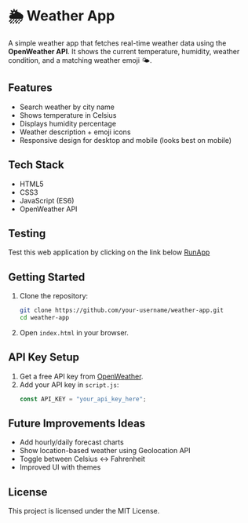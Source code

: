 # 🌦️ Weather App

A simple weather app that fetches real-time weather data using the **OpenWeather API**. It shows the current temperature, humidity, weather condition, and a matching weather emoji 🌤️.

## Features
- Search weather by city name
- Shows temperature in Celsius
- Displays humidity percentage
- Weather description + emoji icons
- Responsive design for desktop and mobile (looks best on mobile)

## Tech Stack
- HTML5  
- CSS3  
- JavaScript (ES6)  
- OpenWeather API  

## Testing
   Test this web application by clicking on the link below
   [RunApp](https://sakthiveldurai47.github.io/WeatherApp/)

## Getting Started
1. Clone the repository:
   ```bash
   git clone https://github.com/your-username/weather-app.git
   cd weather-app
2. Open `index.html` in your browser.

## API Key Setup
1. Get a free API key from [OpenWeather](https://openweathermap.org/api).  
2. Add your API key in `script.js`:
   ```javascript
   const API_KEY = "your_api_key_here";
   
## Future Improvements Ideas
- Add hourly/daily forecast charts  
- Show location-based weather using Geolocation API  
- Toggle between Celsius ↔ Fahrenheit  
- Improved UI with themes  

## License
This project is licensed under the MIT License.
